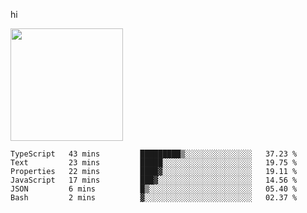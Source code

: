 hi

<img height="180em" src="https://github-readme-stats.vercel.app/api?username=AProductiveNerd&show_icons=true&hide_border=true&&count_private=true&include_all_commits=true" />

<!--START_SECTION:waka-->

```text
TypeScript   43 mins         █████████▒░░░░░░░░░░░░░░░   37.23 %
Text         23 mins         █████░░░░░░░░░░░░░░░░░░░░   19.75 %
Properties   22 mins         ████▓░░░░░░░░░░░░░░░░░░░░   19.11 %
JavaScript   17 mins         ███▓░░░░░░░░░░░░░░░░░░░░░   14.56 %
JSON         6 mins          █▒░░░░░░░░░░░░░░░░░░░░░░░   05.40 %
Bash         2 mins          ▓░░░░░░░░░░░░░░░░░░░░░░░░   02.37 %
```

<!--END_SECTION:waka-->
